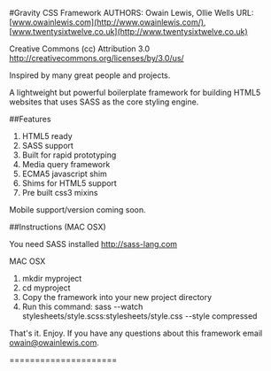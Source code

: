 #Gravity CSS Framework
AUTHORS: Owain Lewis, Ollie Wells
URL: [www.owainlewis.com](http://www.owainlewis.com/), [www.twentysixtwelve.co.uk](http://www.twentysixtwelve.co.uk)

Creative Commons (cc) Attribution 3.0
http://creativecommons.org/licenses/by/3.0/us/

Inspired by many great people and projects.

A lightweight but powerful boilerplate framework for building HTML5 websites that uses SASS as the core styling engine. 

##Features

1. HTML5 ready
2. SASS support
3. Built for rapid prototyping
4. Media query framework
5. ECMA5 javascript shim
6. Shims for HTML5 support
7. Pre built css3 mixins

Mobile support/version coming soon.

##Instructions (MAC OSX)

You need SASS installed http://sass-lang.com

MAC OSX

1. mkdir myproject
2. cd myproject
3. Copy the framework into your new project directory
4. Run this command: sass --watch stylesheets/style.scss:stylesheets/style.css --style compressed

That's it. Enjoy. If you have any questions about this framework email owain@owainlewis.com.

=====================





